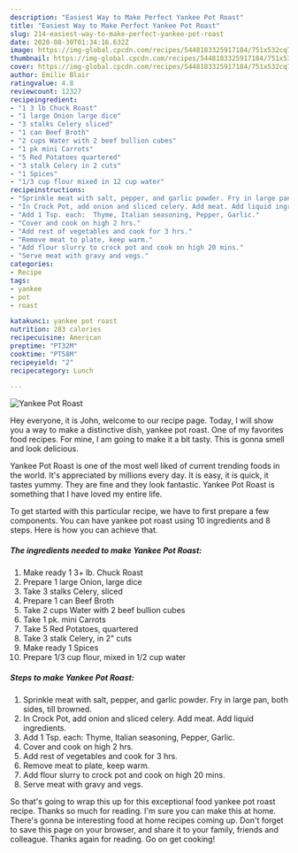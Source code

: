 ```yaml
---
description: "Easiest Way to Make Perfect Yankee Pot Roast"
title: "Easiest Way to Make Perfect Yankee Pot Roast"
slug: 214-easiest-way-to-make-perfect-yankee-pot-roast
date: 2020-08-30T01:34:16.632Z
image: https://img-global.cpcdn.com/recipes/5448183325917184/751x532cq70/yankee-pot-roast-recipe-main-photo.jpg
thumbnail: https://img-global.cpcdn.com/recipes/5448183325917184/751x532cq70/yankee-pot-roast-recipe-main-photo.jpg
cover: https://img-global.cpcdn.com/recipes/5448183325917184/751x532cq70/yankee-pot-roast-recipe-main-photo.jpg
author: Emilie Blair
ratingvalue: 4.8
reviewcount: 12327
recipeingredient:
- "1 3 lb Chuck Roast"
- "1 large Onion large dice"
- "3 stalks Celery sliced"
- "1 can Beef Broth"
- "2 cups Water with 2 beef bullion cubes"
- "1 pk mini Carrots"
- "5 Red Potatoes quartered"
- "3 stalk Celery in 2 cuts"
- "1 Spices"
- "1/3 cup flour mixed in 12 cup water"
recipeinstructions:
- "Sprinkle meat with salt, pepper, and garlic powder. Fry in large pan, both sides, till browned."
- "In Crock Pot, add onion and sliced celery. Add meat. Add liquid ingredients."
- "Add 1 Tsp. each:  Thyme, Italian seasoning, Pepper, Garlic."
- "Cover and cook on high 2 hrs."
- "Add rest of vegetables and cook for 3 hrs."
- "Remove meat to plate, keep warm."
- "Add flour slurry to crock pot and cook on high 20 mins."
- "Serve meat with gravy and vegs."
categories:
- Recipe
tags:
- yankee
- pot
- roast

katakunci: yankee pot roast 
nutrition: 283 calories
recipecuisine: American
preptime: "PT32M"
cooktime: "PT58M"
recipeyield: "2"
recipecategory: Lunch

---
```



![Yankee Pot Roast](https://img-global.cpcdn.com/recipes/5448183325917184/751x532cq70/yankee-pot-roast-recipe-main-photo.jpg)

Hey everyone, it is John, welcome to our recipe page. Today, I will show you a way to make a distinctive dish, yankee pot roast. One of my favorites food recipes. For mine, I am going to make it a bit tasty. This is gonna smell and look delicious.

Yankee Pot Roast is one of the most well liked of current trending foods in the world. It's appreciated by millions every day. It is easy, it is quick, it tastes yummy. They are fine and they look fantastic. Yankee Pot Roast is something that I have loved my entire life.




To get started with this particular recipe, we have to first prepare a few components. You can have yankee pot roast using 10 ingredients and 8 steps. Here is how you can achieve that.

<!--inarticleads1-->

##### The ingredients needed to make Yankee Pot Roast:

1. Make ready 1 3+ lb. Chuck Roast
1. Prepare 1 large Onion, large dice
1. Take 3 stalks Celery, sliced
1. Prepare 1 can Beef Broth
1. Take 2 cups Water with 2 beef bullion cubes
1. Take 1 pk. mini Carrots
1. Take 5 Red Potatoes, quartered
1. Take 3 stalk Celery, in 2&#34; cuts
1. Make ready 1 Spices
1. Prepare 1/3 cup flour, mixed in 1/2 cup water




<!--inarticleads2-->

##### Steps to make Yankee Pot Roast:

1. Sprinkle meat with salt, pepper, and garlic powder. Fry in large pan, both sides, till browned.
1. In Crock Pot, add onion and sliced celery. Add meat. Add liquid ingredients.
1. Add 1 Tsp. each:  Thyme, Italian seasoning, Pepper, Garlic.
1. Cover and cook on high 2 hrs.
1. Add rest of vegetables and cook for 3 hrs.
1. Remove meat to plate, keep warm.
1. Add flour slurry to crock pot and cook on high 20 mins.
1. Serve meat with gravy and vegs.




So that's going to wrap this up for this exceptional food yankee pot roast recipe. Thanks so much for reading. I'm sure you can make this at home. There's gonna be interesting food at home recipes coming up. Don't forget to save this page on your browser, and share it to your family, friends and colleague. Thanks again for reading. Go on get cooking!
